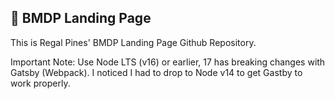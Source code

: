 ## 🚀 BMDP Landing Page

This is Regal Pines' BMDP Landing Page Github Repository.

Important Note: Use Node LTS (v16) or earlier, 17 has breaking changes with Gatsby (Webpack). I noticed I had to drop to Node v14 to get Gastby to work properly.

